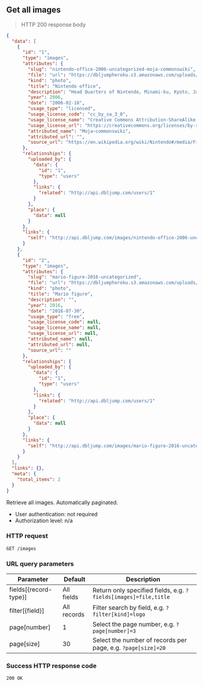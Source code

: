 ## Get all images

> HTTP 200 response body

```JSON
{
  "data": [
    {
      "id": "1",
      "type": "images",
      "attributes": {
        "slug": "nintendo-office-2006-uncategorized-moja-commonswiki",
        "file": "url": "https://dbljumpheroku.s3.amazonaws.com/uploads/images/1/nintendo-hq-kyoto-2006.jpg",
        "kind": "photo",
        "title": "Nintendo office",
        "description": "Head Quarters of Nintendo, Minami-ku, Kyoto, Japan. The picture was taken by the poster in February, 2006.",
        "year": 2006,
        "date": "2006-02-18",
        "usage_type": "licensed",
        "usage_license_code": "cc_by_sa_3_0",
        "usage_license_name": "Creative Commons Attribution-ShareAlike 3.0",
        "usage_license_url": "https://creativecommons.org/licenses/by-sa/3.0",
        "attributed_name": "Moja~commonswiki",
        "attributed_url": "",
        "source_url": "https://en.wikipedia.org/wiki/Nintendo#/media/File:Nintendo_office.jpg"
      },
      "relationships": {
        "uploaded_by": {
          "data": {
            "id": "1",
            "type": "users"
          },
          "links": {
            "related": "http://api.dbljump.com/users/1"
          }
        },
        "place": {
          "data": null
        }
      },
      "links": {
        "self": "http://api.dbljump.com/images/nintendo-office-2006-uncategorized-moja-commonswiki"
      }
    },
    {
      "id": "2",
      "type": "images",
      "attributes": {
        "slug": "mario-figure-2016-uncategorized",
        "file": "url": "https://dbljumpheroku.s3.amazonaws.com/uploads/images/2/mario-figure.jpg",
        "kind": "photo",
        "title": "Mario figure",
        "description": "",
        "year": 2016,
        "date": "2016-07-30",
        "usage_type": "free",
        "usage_license_code": null,
        "usage_license_name": null,
        "usage_license_url": null,
        "attributed_name": null,
        "attributed_url": null,
        "source_url": ""
      },
      "relationships": {
        "uploaded_by": {
          "data": {
            "id": "1",
            "type": "users"
          },
          "links": {
            "related": "http://api.dbljump.com/users/1"
          }
        },
        "place": {
          "data": null
        }
      },
      "links": {
        "self": "http://api.dbljump.com/images/mario-figure-2016-uncategorized"
      }
    }
  ],
  "links": {},
  "meta": {
    "total_items": 2
  }
}
```

Retrieve all images. Automatically paginated.

* User authentication: not required
* Authorization level: n/a

### HTTP request

`GET /images`

### URL query parameters

Parameter | Default | Description
--------- | ------- | -----------
fields[{record-type}] | All fields | Return only specified fields, e.g. `?fields[images]=file,title`
filter[{field}] | All records | Filter search by field, e.g. `?filter[kind]=logo`
page[number] | 1 | Select the page number, e.g. `?page[number]=3`
page[size] | 30 | Select the number of records per page, e.g. `?page[size]=20`

### Success HTTP response code

`200 OK`
